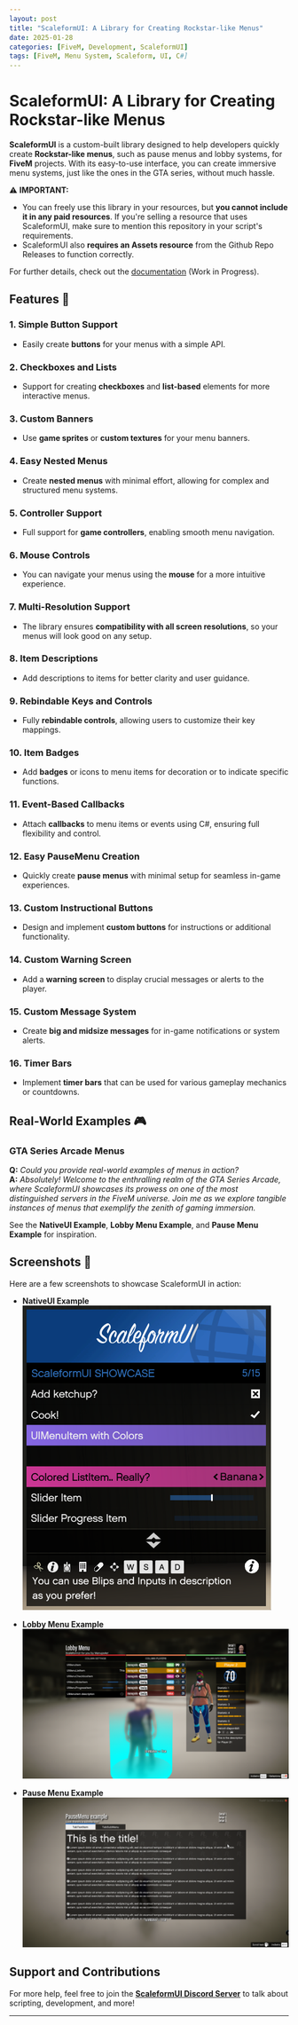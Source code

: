 ```yaml
---
layout: post
title: "ScaleformUI: A Library for Creating Rockstar-like Menus"
date: 2025-01-28
categories: [FiveM, Development, ScaleformUI]
tags: [FiveM, Menu System, Scaleform, UI, C#]
---
```


# ScaleformUI: A Library for Creating Rockstar-like Menus

**ScaleformUI** is a custom-built library designed to help developers quickly create **Rockstar-like menus**, such as pause menus and lobby systems, for **FiveM** projects. With its easy-to-use interface, you can create immersive menu systems, just like the ones in the GTA series, without much hassle.

⚠️ **IMPORTANT:**  
- You can freely use this library in your resources, but **you cannot include it in any paid resources**. If you're selling a resource that uses ScaleformUI, make sure to mention this repository in your script's requirements.
- ScaleformUI also **requires an Assets resource** from the Github Repo Releases to function correctly.

For further details, check out the [documentation](https://github.com/manups4e/ScaleformUI/wiki) (Work in Progress).

## Features 🔧

### 1. **Simple Button Support**
   - Easily create **buttons** for your menus with a simple API.

### 2. **Checkboxes and Lists**
   - Support for creating **checkboxes** and **list-based** elements for more interactive menus.

### 3. **Custom Banners**
   - Use **game sprites** or **custom textures** for your menu banners.

### 4. **Easy Nested Menus**
   - Create **nested menus** with minimal effort, allowing for complex and structured menu systems.

### 5. **Controller Support**
   - Full support for **game controllers**, enabling smooth menu navigation.

### 6. **Mouse Controls**
   - You can navigate your menus using the **mouse** for a more intuitive experience.

### 7. **Multi-Resolution Support**
   - The library ensures **compatibility with all screen resolutions**, so your menus will look good on any setup.

### 8. **Item Descriptions**
   - Add descriptions to items for better clarity and user guidance.

### 9. **Rebindable Keys and Controls**
   - Fully **rebindable controls**, allowing users to customize their key mappings.

### 10. **Item Badges**
   - Add **badges** or icons to menu items for decoration or to indicate specific functions.

### 11. **Event-Based Callbacks**
   - Attach **callbacks** to menu items or events using C#, ensuring full flexibility and control.

### 12. **Easy PauseMenu Creation**
   - Quickly create **pause menus** with minimal setup for seamless in-game experiences.

### 13. **Custom Instructional Buttons**
   - Design and implement **custom buttons** for instructions or additional functionality.

### 14. **Custom Warning Screen**
   - Add a **warning screen** to display crucial messages or alerts to the player.

### 15. **Custom Message System**
   - Create **big and midsize messages** for in-game notifications or system alerts.

### 16. **Timer Bars**
   - Implement **timer bars** that can be used for various gameplay mechanics or countdowns.

## Real-World Examples 🎮

### **GTA Series Arcade Menus**
   **Q:** *Could you provide real-world examples of menus in action?*  
   **A:** *Absolutely! Welcome to the enthralling realm of the GTA Series Arcade, where ScaleformUI showcases its prowess on one of the most distinguished servers in the FiveM universe. Join me as we explore tangible instances of menus that exemplify the zenith of gaming immersion.*

   See the **NativeUI Example**, **Lobby Menu Example**, and **Pause Menu Example** for inspiration.

## Screenshots 📸

Here are a few screenshots to showcase ScaleformUI in action:

- **NativeUI Example**  
![ScaleformUI NativeUI](/assets/ScaleformUI_UIMenu.png)

- **Lobby Menu Example**  
![alt text](/assets/ScaleformUI_Lobby.png)

- **Pause Menu Example**
![alt text](/assets/ScaleformUI_Pause.png)

## Support and Contributions
For more help, feel free to join the [**ScaleformUI Discord Server**](https://discord.gg/KKN7kRT2vM) to talk about scripting, development, and more!

---
